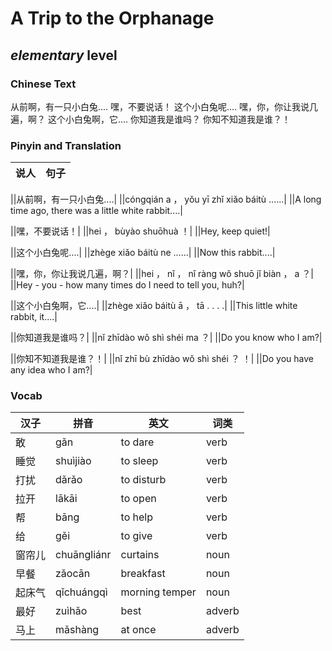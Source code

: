 # A Trip to the Orphanage
## *elementary* level

### Chinese Text
从前啊，有一只小白兔....
嘿，不要说话！
这个小白兔呢....
嘿，你，你让我说几遍，啊？
这个小白兔啊，它....
你知道我是谁吗？
你知不知道我是谁？！

### Pinyin and Translation
|说人|句子|
|----|----|

||从前啊，有一只小白兔....|
||cóngqián a ， yǒu yī zhǐ xiǎo báitù ......|
||A long time ago, there was a little white rabbit....|

||嘿，不要说话！|
||hei ， bùyào shuōhuà ！|
||Hey, keep quiet!|

||这个小白兔呢....|
||zhège xiǎo báitù ne ......|
||Now this rabbit....|

||嘿，你，你让我说几遍，啊？|
||hei ， nǐ ， nǐ ràng wǒ shuō jǐ biàn ， a ？|
||Hey - you - how many times do I need to tell you, huh?|

||这个小白兔啊，它....|
||zhège xiǎo báitù ā ， tā . . . .|
||This little white rabbit, it....|

||你知道我是谁吗？|
||nǐ zhīdào wǒ shì shéi ma ？|
||Do you know who I am?|

||你知不知道我是谁？！|
||nǐ zhī bù zhīdào wǒ shì shéi ？ ！|
||Do you have any idea who I am?|
### Vocab
|汉子|拼音|英文|词类|
|----|----|----|----|
|敢|gǎn|to dare|verb|
|睡觉|shuìjiào|to sleep|verb|
|打扰|dǎrǎo|to disturb|verb|
|拉开|lākāi|to open|verb|
|帮|bāng|to help|verb|
|给|gěi|to give|verb|
|窗帘儿|chuāngliánr|curtains|noun|
|早餐|zǎocān|breakfast|noun|
|起床气|qǐchuángqì|morning temper|noun|
|最好|zuìhǎo|best|adverb|
|马上|mǎshàng|at once|adverb|
